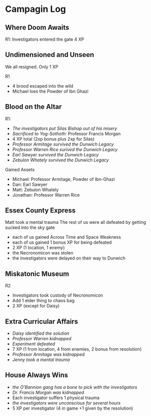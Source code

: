 # Campagin Log

## Where Doom Awaits

R1: Investigators entered the gate
4 XP

## Undimensioned and Unseen

We all resigned. Only 1 XP

R1

* 4 brood escaped into the wild
* Michael loes the Powder of Ibn Ghazi

## Blood on the Altar

R1:

* *The investigators put Silas Bishop out of his misery*
* *Sacrificed to Yog-Sothoth:* Professor Francis Morgan
* 4 XP total (2xp bonus plus 2xp for Silas)
* *Professor Armitage survived the Dunwich Legacy*
* *Professor Warren Rice surived the Dunwich Legacy*
* *Earl Sawyer survived the Dunwich Legacy*
* *Zebulon Whately survived the Dunwich Legacy*

Gained Assets

* Michael: Professor Armitage, Powder of Ibn-Ghazi
* Dan: Earl Sawyer
* Matt: Zebulon Whately
* Jonathan: Professor Warren Rice


## Essex County Express

Matt took a mental trauma
The rest of us were all defeated by getting sucked into the sky gate

* each of us gained Across Time and Space Weakness
* each of us gained 1 bonus XP for being defeated
* 2 XP (1 location, 1 enemy)
* the Necronomicon was stolen
* the investigators were delayed on their way to Dunwich


## Miskatonic Museum

R2

* Investigators took custody of Necronomicon
* Add 1 elder thing to chaos bag
* 2 XP (except for Daisy)


## Extra Curricular Affairs

* *Daisy identified the solution*
* *Professor Warren kidnapped*
* *Experiment defeated*
* 7 XP (1 from location, 4 from enemies, 2 bonus from resolution)
* *Professor Armitage was kidnapped*
* *Jenny took a mental trauma*

## House Always Wins 

* *the O'Bannion gang has a bone to pick with the investigators*
* *Dr. Francis Morgan was kidnapped*
* Each investigator suffers 1 physical trauma
* *the investigators were unconscious for several hours*
* 5 XP per investigator (4 in game +1 given by the resolution)
